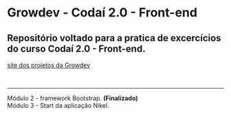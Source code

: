 # Growdev - Codaí 2.0 - Front-end

## Repositório voltado para a pratica de excercícios do curso Codaí 2.0 - Front-end.

[site dos projetos da Growdev](https://coutinhojessica.github.io/growdev/index.html)

&nbsp;

---

Módulo 2 - framework Bootstrap. <b>(Finalizado)</b> \
Módulo 3 -  Start da aplicação Nikel.
